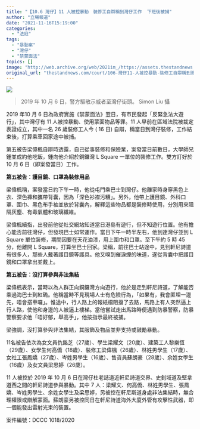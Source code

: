 ```yaml
---
title: "【10.6 灣仔】11 人被控暴動　裝修工自辯稱到灣仔工作  下班後被捕"
author: "立場報道"
date: "2021-11-16T15:19:00"
categories:
  - "法庭"
tags:
  - "暴動案"
  - "灣仔"
  - "禁蒙面法"
topics: []
image: "http://web.archive.org/web/2021im_/https://assets.thestandnews.com/media/photos/247832596_10224246526965138_351340534667537125_n.jpg"
original_url: "thestandnews.com/court/106-灣仔11-人被控暴動-裝修工自辯稱到灣仔工作-下班後被捕"
---
```

![](http://web.archive.org/web/2021im_/https://assets.thestandnews.com/media/photos/247832596_10224246526965138_351340534667537125_n.jpg)
> 2019 年 10 月 6 日，警方驅散示威者至灣仔街頭。 Simon Liu 攝

2019 年10 月 6 日為政府實施《禁蒙面法》翌日，有市民發起「反緊急法大遊行」，其中灣仔有 11 人被控暴動、使用蒙面物品等罪。11 人早前在區域法院被裁定表證成立，其中⼀名 26 歲裝修工人今 ( 16 日) 自辯，稱當日到灣仔裝修，工作結束後，打算乘車回家途中被捕。

第五被告梁偉楓自辯時透露，自己從事裝修和保險業，案發當日前數日，大學師兄鍾並成約他吃飯，鍾向他介紹於銅鑼灣 L Square 一單位的裝修工作。雙方訂好於 10 月 6 日（即案發當日）工作。

**第五被告：護目鏡、口罩為裝修用品**

梁偉楓稱，案發當日約下午一時，他從屯門乘巴士到灣仔。他離家時身穿黑色上衣、深色褲和攜帶背囊，因為「深色衫襟污糟」。另外，他帶上護目鏡、外科口罩、圍巾、黑色布手袖並放於背囊內，解釋這些物品都是裝修時使用，分別用來阻隔灰塵、有毒氣體和玻璃纖維。

梁偉楓續指，出發前他從社交網站知道當日港島有遊行，但不知遊行位置。他有擔心能否前往灣仔，但發現巴士如常運作。當日下午一時半左右，他到達灣仔並到 L Square 單位裝修，期間因要在天花油漆，用上圍巾和口罩。至下午約 5 時 45 分，他離開 L Square，打算坐巴士回家。梁稱，前往巴士站途中，見到軒尼詩道有很多人，那些人戴著護目鏡等護具。他又嗅到催淚煙的味道，遂從背囊中把護目鏡和口罩拿出並戴上。

**第五被告：沒打算參與非法集結**

梁偉楓表示，當時以為人群正向銅鑼灣方向遊行，他於是走到軒尼詩道，了解能否乘過海巴士到紅磡。他稱當時不見現場人士有危險行為，「如果有，我會匿埋一邊先，唔會搭車囉」。惟途中，行人路上的報紙檔阻擋了去路，馬路上有人突然逼上行人路，使他和身邊的人被逼上樓梯。當他嘗試走出馬路時便遇到防暴警察，防暴警察要求他「唔好郁，舉高手」，他按指示最終被捕。

梁強調，沒打算參與非法集結，其服飾及物品並非支持或鼓勵暴動。

11名被告依次為女文員仇銘芝（27歲）、學生梁耀文（20歲）、建築工人黎樂恆（29歲）、女學生何高僑（18歲）、裝修工梁偉楓（26歲）、林姓男學生（17歲）、女社工張鳳嬌（27歲）、岑姓男學生（16歲）、售貨員蘇朗豪（28歲）、余姓女學生（16歲）及女文員梁思婷（26歲）。

11 人被控於 2019 年 10 月 6 日在灣仔杜老誌道近軒尼詩道交界、史釗域道及堅拿道西之間的軒尼詩道參與暴動。其中 7 人：梁耀文、何高僑、林姓男學生、張鳳嬌、岑姓男學生、余姓女學生及梁思婷，另被控在軒尼斯道身處非法集結時，無合理權限或辯解蒙面。蘇朗豪另被控同日在軒尼詩道海外大廈外管有攻擊性武器，即一個能發出雷射光束的裝置。

案件編號：DCCC 1018/2020
